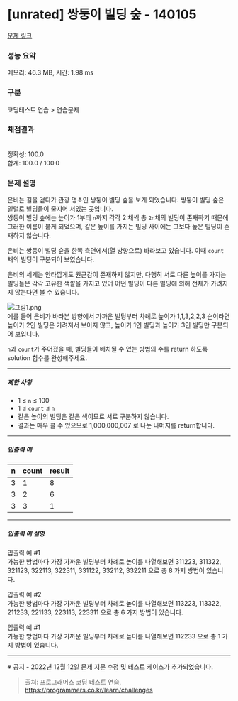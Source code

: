 # [unrated] 쌍둥이 빌딩 숲 - 140105 

[문제 링크](https://school.programmers.co.kr/learn/courses/30/lessons/140105?language=javascript) 

### 성능 요약

메모리: 46.3 MB, 시간: 1.98 ms

### 구분

코딩테스트 연습 > 연습문제

### 채점결과

<br/>정확성: 100.0<br/>합계: 100.0 / 100.0

### 문제 설명

<p>은비는 길을 걷다가 관광 명소인 쌍둥이 빌딩 숲을 보게 되었습니다. 쌍둥이 빌딩 숲은 일렬로 빌딩들이 줄지어 서있는 곳입니다.<br>
쌍둥이 빌딩 숲에는 높이가 1부터 <code>n</code>까지 각각 2 채씩 총 <code>2n</code>채의 빌딩이 존재하기 때문에 그러한 이름이 붙게 되었으며, 같은 높이를 가지는 빌딩 사이에는 그보다 높은 빌딩이 존재하지 않습니다.</p>

<p>은비는 쌍둥이 빌딩 숲을 한쪽 측면에서(열 방향으로) 바라보고 있습니다. 이때 <code>count</code> 채의 빌딩이 구분되어 보였습니다.</p>

<p>은비의 세계는 안타깝게도 원근감이 존재하지 않지만, 다행히 서로 다른 높이를 가지는 빌딩들은 각각 고유한 색깔을 가지고 있어 어떤 빌딩이 다른 빌딩에 의해 전체가 가려지지 않는다면 볼 수 있습니다.</p>

<p><img src="https://grepp-programmers.s3.ap-northeast-2.amazonaws.com/files/production/0c156e0b-73cd-462b-8ca1-3074540b1eb5/%EA%B7%B8%EB%A6%BC1.png" title="" alt="그림1.png"><br>
예를 들어 은비가 바라본 방향에서 가까운 빌딩부터 차례로 높이가 1,1,3,2,2,3 순이라면 높이가 2인 빌딩은 가려져서 보이지 않고, 높이가 1인 빌딩과 높이가 3인 빌딩만 구분되어 보입니다.</p>

<p><code>n</code>과 <code>count</code>가 주어졌을 때, 빌딩들이 배치될 수 있는 방법의 수를 return 하도록 solution 함수를 완성해주세요.</p>

<hr>

<h5>제한 사항</h5>

<ul>
<li>1 ≤ <code>n</code> ≤ 100</li>
<li>1 ≤ <code>count</code> ≤ <code>n</code></li>
<li>같은 높이의 빌딩은 같은 색이므로 서로 구분하지 않습니다.</li>
<li>결과는 매우 클 수 있으므로 1,000,000,007 로 나눈 나머지를 return합니다.</li>
</ul>

<hr>

<h5>입출력 예</h5>
<table class="table">
        <thead><tr>
<th>n</th>
<th>count</th>
<th>result</th>
</tr>
</thead>
        <tbody><tr>
<td>3</td>
<td>1</td>
<td>8</td>
</tr>
<tr>
<td>3</td>
<td>2</td>
<td>6</td>
</tr>
<tr>
<td>3</td>
<td>3</td>
<td>1</td>
</tr>
</tbody>
      </table>
<hr>

<h5>입출력 예 설명</h5>

<p>입출력 예 #1<br>
가능한 방법마다 가장 가까운 빌딩부터 차례로 높이를 나열해보면 311223, 311322, 321123, 322113, 322311, 331122, 332112, 332211 으로 총 8 가지 방법이 있습니다.</p>

<p>입출력 예 #2<br>
가능한 방법마다 가장 가까운 빌딩부터 차례로 높이를 나열해보면 113223, 113322, 211233, 221133, 223113, 223311 으로 총 6 가지 방법이 있습니다.</p>

<p>입출력 예 #1<br>
가능한 방법마다 가장 가까운 빌딩부터 차례로 높이를 나열해보면 112233 으로 총 1 가지 방법이 있습니다.</p>

<hr>

<p>※ 공지 - 2022년 12월 12일 문제 지문 수정 및 테스트 케이스가 추가되었습니다.</p>


> 출처: 프로그래머스 코딩 테스트 연습, https://programmers.co.kr/learn/challenges